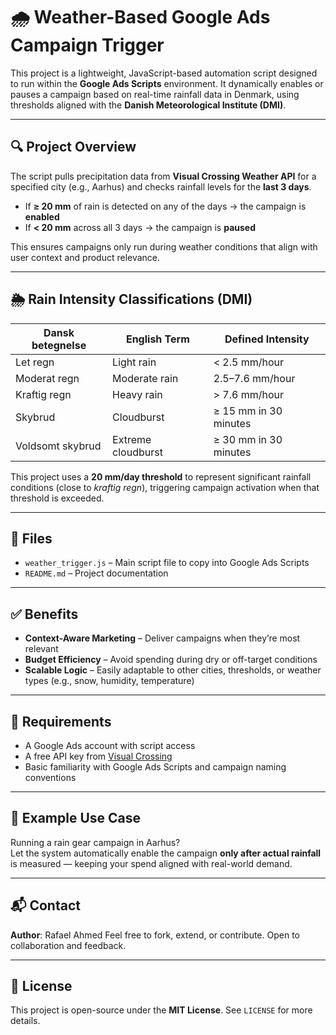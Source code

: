 # 🌧️ Weather-Based Google Ads Campaign Trigger

This project is a lightweight, JavaScript-based automation script designed to run within the **Google Ads Scripts** environment. It dynamically enables or pauses a campaign based on real-time rainfall data in Denmark, using thresholds aligned with the **Danish Meteorological Institute (DMI)**.

---

## 🔍 Project Overview

The script pulls precipitation data from **Visual Crossing Weather API** for a specified city (e.g., Aarhus) and checks rainfall levels for the **last 3 days**.

- If **≥ 20 mm** of rain is detected on any of the days → the campaign is **enabled**
- If **< 20 mm** across all 3 days → the campaign is **paused**

This ensures campaigns only run during weather conditions that align with user context and product relevance.

---

## 🌦️ Rain Intensity Classifications (DMI)

| Dansk betegnelse     | English Term        | Defined Intensity             |
|----------------------|---------------------|-------------------------------|
| Let regn             | Light rain          | < 2.5 mm/hour                 |
| Moderat regn         | Moderate rain       | 2.5–7.6 mm/hour               |
| Kraftig regn         | Heavy rain          | > 7.6 mm/hour                 |
| Skybrud              | Cloudburst          | ≥ 15 mm in 30 minutes         |
| Voldsomt skybrud     | Extreme cloudburst  | ≥ 30 mm in 30 minutes         |

This project uses a **20 mm/day threshold** to represent significant rainfall conditions (close to *kraftig regn*), triggering campaign activation when that threshold is exceeded.

---

## 📁 Files

- `weather_trigger.js` – Main script file to copy into Google Ads Scripts
- `README.md` – Project documentation

---

## ✅ Benefits

- **Context-Aware Marketing** – Deliver campaigns when they’re most relevant
- **Budget Efficiency** – Avoid spending during dry or off-target conditions
- **Scalable Logic** – Easily adaptable to other cities, thresholds, or weather types (e.g., snow, humidity, temperature)

---

## 🔧 Requirements

- A Google Ads account with script access
- A free API key from [Visual Crossing](https://www.visualcrossing.com/)
- Basic familiarity with Google Ads Scripts and campaign naming conventions

---

## 🧪 Example Use Case

Running a rain gear campaign in Aarhus?  
Let the system automatically enable the campaign **only after actual rainfall** is measured — keeping your spend aligned with real-world demand.

---

## 📬 Contact

**Author**: Rafael Ahmed
Feel free to fork, extend, or contribute. Open to collaboration and feedback.

---

## 📄 License

This project is open-source under the **MIT License**. See `LICENSE` for more details.
